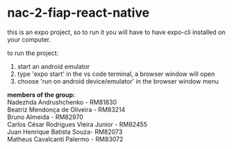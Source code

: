 # nac-2-fiap-react-native
this is an expo project, 
so to run it you will have to have expo-cli installed on your computer.

to run the project:
1) start an android emulator
2) type 'expo start' in the vs code terminal, a browser window will open
3) choose 'run on android device/emulator' in the browser window menu

<b>members of the group:  </b>
<br> Nadezhda Andrushchenko - RM81830  <br>Beatriz Mendonça de Oliveira - RM83214<br> Bruno Almeida - RM82970 <br> Carlos César Rodrigues Vieira Junior - RM82455 <br> Juan Henrique Batista Souza- RM82073 <br> Matheus Cavalcanti Palermo - RM83072 
